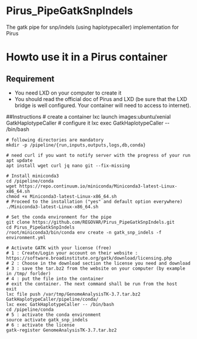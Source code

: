 # Pirus_PipeGatkSnpIndels
The gatk pipe for snp/indels (using haplotypecaller) implementation for Pirus

# Howto use it in a Pirus container
## Requirement
 * You need LXD on your computer to create it
 * You should read the official doc of Pirus and LXD (be sure that the LXD bridge is well configured. Your container will need to access to internet).

##Instructions
    # create a container
    lxc launch images:ubuntu/xenial GatkHaplotypeCaller
    # configure it
    lxc exec GatkHaplotypeCaller -- /bin/bash

    # following directories are mandatory
    mkdir -p /pipeline/{run,inputs,outputs,logs,db,conda}

    # need curl if you want to notify server with the progress of your run
    apt update
    apt install wget curl jq nano git --fix-missing

    # Install miniconda3
    cd /pipeline/conda
    wget https://repo.continuum.io/miniconda/Miniconda3-latest-Linux-x86_64.sh
    chmod +x Miniconda3-latest-Linux-x86_64.sh
    # Proceed to the installation ("yes" and default option everywhere)
    ./Miniconda3-latest-Linux-x86_64.sh

    # Set the conda environment for the pipe
    git clone https://github.com/REGOVAR/Pirus_PipeGatkSnpIndels.git
    cd Pirus_PipeGatkSnpIndels
    /root/miniconda3/bin/conda env create -n gatk_snp_indels -f environment.yml
    
    # Activate GATK with your license (free)
    # 1 : Create/Login your account on their website : https://software.broadinstitute.org/gatk/download/licensing.php
    # 2 : Choose in the download section the license you need and download 
    # 3 : save the tar.bz2 from the website on your computer (by example in /tmp/ forlder)
    # 4 : put the file into the container
    # exit the container. The next command shall be run from the host
    exit 
    lxc file push /var/tmp/GenomeAnalysisTK-3.7.tar.bz2 GatkHaplotypeCaller/pipeline/conda/
    lxc exec GatkHaplotypeCaller -- /bin/bash
    cd /pipeline/conda
    # 5 : activate the conda environment
    source activate gatk_snp_indels
    # 6 : activate the license
    gatk-register GenomeAnalysisTK-3.7.tar.bz2

